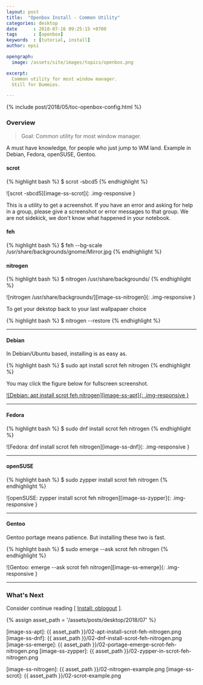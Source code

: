 ```yaml
---
layout: post
title:  "Openbox Install - Common Utility"
categories: desktop
date      : 2018-07-16 09:25:15 +0700
tags      : [openbox]
keywords  : [tutorial, install]
author: epsi

opengraph:
  image: /assets/site/images/topics/openbox.png

excerpt:
  Common utility for most window manager.
  Still for Dummies.

---
```


{% include post/2018/05/toc-openbox-config.html %}

### Overview

> Goal: Common utility for most window manager.

A must have knowledge, for people who just jump to WM land.
Example in Debian, Fedora, openSUSE, Gentoo.

#### scrot

{% highlight bash %}
$ scrot -sbcd5
{% endhighlight %}

![scrot -sbcd5][image-ss-scrot]{: .img-responsive }

This is a utility to get a acreenshot.
If you have an error and asking for help in a group,
please give a screenshot or error messages to that group.
We are not sidekick, we don't know what happened in your notebook.

#### feh

{% highlight bash %}
$ feh --bg-scale /usr/share/backgrounds/gnome/Mirror.jpg 
{% endhighlight %}

#### nitrogen

{% highlight bash %}
$ nitrogen /usr/share/backgrounds/
{% endhighlight %}

![nitrogen /usr/share/backgrounds/][image-ss-nitrogen]{: .img-responsive }

To get your dekstop back to your last wallpapaer choice

{% highlight bash %}
$ nitrogen --restore
{% endhighlight %}

-- -- --

#### Debian

In Debian/Ubuntu based, installing is as easy as.

{% highlight bash %}
$ sudo apt install scrot feh nitrogen
{% endhighlight %}

You may click the figure below for fullscreen screenshot.

[![Debian: apt install scrot feh nitrogen][image-ss-apt]{: .img-responsive }][photo-ss-apt]

-- -- --

#### Fedora

{% highlight bash %}
$ sudo dnf install scrot feh nitrogen
{% endhighlight %}

![Fedora: dnf install scrot feh nitrogen][image-ss-dnf]{: .img-responsive }

-- -- --

#### openSUSE

{% highlight bash %}
$ sudo zypper install scrot feh nitrogen
{% endhighlight %}

![openSUSE: zypper install scrot feh nitrogen][image-ss-zypper]{: .img-responsive }


-- -- --

#### Gentoo

Gentoo portage means patience.
But installing these two is fast.

{% highlight bash %}
$ sudo emerge --ask scrot feh nitrogen
{% endhighlight %}

![Gentoo: emerge --ask scrot feh nitrogen][image-ss-emerge]{: .img-responsive }

-- -- --

### What's Next

Consider continue reading [ [Install: oblogout][local-part-config] ].

[//]: <> ( -- -- -- links below -- -- -- )
{% assign asset_path = '/assets/posts/desktop/2018/07' %}

[local-part-config]:  /desktop/2018/07/17/openbox-install.html

[image-ss-apt]:      {{ asset_path }}/02-apt-install-scrot-feh-nitrogen.png
[image-ss-dnf]:      {{ asset_path }}/02-dnf-install-scrot-feh-nitrogen.png
[image-ss-emerge]:   {{ asset_path }}/02-portage-emerge-scrot-feh-nitrogen.png
[image-ss-zypper]:   {{ asset_path }}/02-zypper-in-scrot-feh-nitrogen.png

[photo-ss-apt]:      https://photos.google.com/share/AF1QipMCFikwVY_d7DR9OMOmp-t4qwKDgluWO9lU6qK01_y9IUYA7eorvCdHkmRrRxnatA/photo/AF1QipM2B_0wzcTiXTdpkHcQx1UOPIPW_Ctu1aj2_0X0?key=U2l0bFJCRFZuY00xOUlCeUhiRGVEOTJESVo5MmFR

[image-ss-nitrogen]: {{ asset_path }}/02-nitrogen-example.png
[image-ss-scrot]:    {{ asset_path }}/02-scrot-example.png
